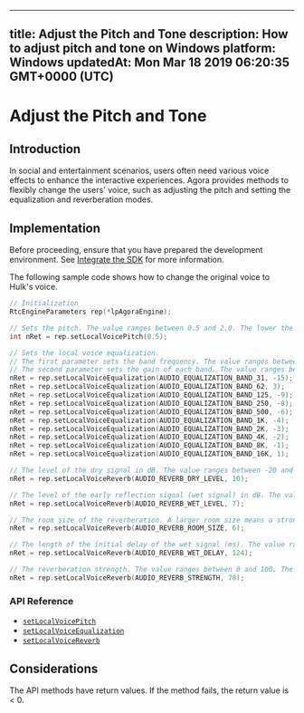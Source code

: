 
---
title: Adjust the Pitch and Tone
description: How to adjust pitch and tone on Windows
platform: Windows
updatedAt: Mon Mar 18 2019 06:20:35 GMT+0000 (UTC)
---
# Adjust the Pitch and Tone
## Introduction 

In social and entertainment scenarios, users often need various voice effects to enhance the interactive experiences. Agora provides methods to flexibly change the users' voice, such as adjusting the pitch and setting the equalization and reverberation modes.

## Implementation
Before proceeding, ensure that you have prepared the development environment. See [Integrate the SDK](../../en/Audio%20Broadcast/windows_video.md) for more information.

The following sample code shows how to change the original voice to Hulk's voice.

```c++
// Initialization
RtcEngineParameters rep(*lpAgoraEngine);

// Sets the pitch. The value ranges between 0.5 and 2.0. The lower the value, the lower the pitch. The default value is 1.0, which is the original pitch.
int nRet = rep.setLocalVoicePitch(0.5);

// Sets the local voice equalization.
// The first parameter sets the band frequency. The value ranges between 0 and 9. Each value represents the center frequency of the band: 31, 62, 125, 250, 500, 1k, 2k, 4k, 8k, and 16k Hz
// The second parameter sets the gain of each band. The value ranges between -15 and 15 dB. The default value is 0.
nRet = rep.setLocalVoiceEqualization(AUDIO_EQUALIZATION_BAND_31, -15);
nRet = rep.setLocalVoiceEqualization(AUDIO_EQUALIZATION_BAND_62, 3);
nRet = rep.setLocalVoiceEqualization(AUDIO_EQUALIZATION_BAND_125, -9);
nRet = rep.setLocalVoiceEqualization(AUDIO_EQUALIZATION_BAND_250, -8);
nRet = rep.setLocalVoiceEqualization(AUDIO_EQUALIZATION_BAND_500, -6);
nRet = rep.setLocalVoiceEqualization(AUDIO_EQUALIZATION_BAND_1K, -4);
nRet = rep.setLocalVoiceEqualization(AUDIO_EQUALIZATION_BAND_2K, -3);
nRet = rep.setLocalVoiceEqualization(AUDIO_EQUALIZATION_BAND_4K, -2);
nRet = rep.setLocalVoiceEqualization(AUDIO_EQUALIZATION_BAND_8K, -1);
nRet = rep.setLocalVoiceEqualization(AUDIO_EQUALIZATION_BAND_16K, 1);

// The level of the dry signal in dB. The value ranges between -20 and 10.
nRet = rep.setLocalVoiceReverb(AUDIO_REVERB_DRY_LEVEL, 10);

// The level of the early reflection signal (wet signal) in dB. The value ranges between -20 and 10.
nRet = rep.setLocalVoiceReverb(AUDIO_REVERB_WET_LEVEL, 7);

// The room size of the reverberation. A larger room size means a stronger reverberation. The value ranges between 0 and 100.
nRet = rep.setLocalVoiceReverb(AUDIO_REVERB_ROOM_SIZE, 6);

// The length of the initial delay of the wet signal (ms). The value ranges between 0 and 200.
nRet = rep.setLocalVoiceReverb(AUDIO_REVERB_WET_DELAY, 124);

// The reverberation strength. The value ranges between 0 and 100. The higher the value, the stronger the reverberation.
nRet = rep.setLocalVoiceReverb(AUDIO_REVERB_STRENGTH, 78);
```

### API Reference

- [`setLocalVoicePitch`](https://docs.agora.io/en/Audio%20Broadcast/API%20Reference/cpp/classagora_1_1rtc_1_1_rtc_engine_parameters.html#a1fef48b6aa3954d7e76164a43d660b94)
- [`setLocalVoiceEqualization`](https://docs.agora.io/en/Audio%20Broadcast/API%20Reference/cpp/classagora_1_1rtc_1_1_rtc_engine_parameters.html#a3de79ba906e6b254b997eda4d395d052)
- [`setLocalVoiceReverb`](https://docs.agora.io/en/Audio%20Broadcast/API%20Reference/cpp/classagora_1_1rtc_1_1_rtc_engine_parameters.html#aa00e903b1cc6f2752373afbe556ef456)

## Considerations

The API methods have return values. If the method fails, the return value is < 0.
